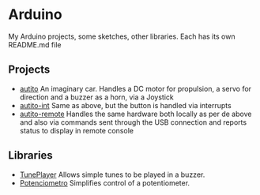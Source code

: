 # Arduino

My Arduino projects, some sketches, other libraries.  Each has its own README.md file

## Projects

* [autito](autito) An imaginary car.  Handles a DC motor for propulsion, a servo for direction and a buzzer as a horn, via a Joystick
* [autito-int](autito-int) Same as above, but the button is handled via interrupts
* [autito-remote](autito-remote) Handles the same hardware both locally as per de above and also via commands sent through the USB connection and reports status to display in remote console

## Libraries

* [TunePlayer](libraries/TunePlayer) Allows simple tunes to be played in a buzzer.
* [Potenciometro](libraries/Potenciometro) Simplifies control of a potentiometer.

